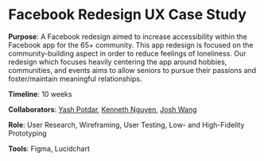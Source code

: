 # Facebook Redesign UX Case Study

**Purpose**: A Facebook redesign aimed to increase accessibility within the Facebook app for the 65+ community. This app redesign is focused on the community-building aspect in order to reduce feelings of loneliness. Our redesign which focuses heavily centering the app around hobbies, communities, and events aims to allow seniors to pursue their passions and foster/maintain meaningful relationships. 

**Timeline**: 10 weeks

**Collaborators**: [Yash Potdar](https://www.linkedin.com/in/yashmpotdar/), [Kenneth Nguyen](https://www.linkedin.com/in/kenneth-nguyen-81520/), [Josh Wang](https://www.linkedin.com/in/qiaoxuan-wang/)

**Role**: User Research, Wireframing, User Testing, Low- and High-Fidelity Prototyping

**Tools**: Figma, Lucidchart